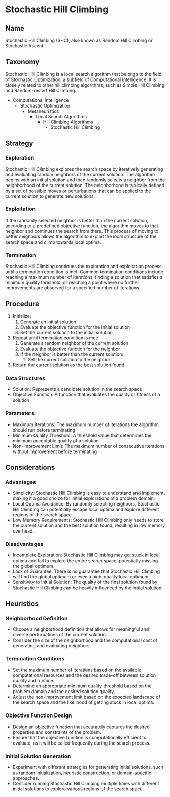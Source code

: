# Stochastic Hill Climbing

## Name

Stochastic Hill Climbing (SHC), also known as Random Hill Climbing or Stochastic Ascent.

## Taxonomy

Stochastic Hill Climbing is a local search algorithm that belongs to the field of Stochastic Optimization, a subfield of Computational Intelligence. It is closely related to other hill climbing algorithms, such as Simple Hill Climbing and Random-restart Hill Climbing.

- Computational Intelligence
  - Stochastic Optimization
    - Metaheuristics
      - Local Search Algorithms
        - Hill Climbing Algorithms
          - Stochastic Hill Climbing

## Strategy

### Exploration

Stochastic Hill Climbing explores the search space by iteratively generating and evaluating random neighbors of the current solution. The algorithm begins with an initial solution and then randomly selects a neighbor from the neighborhood of the current solution. The neighborhood is typically defined by a set of possible moves or perturbations that can be applied to the current solution to generate new solutions.

### Exploitation

If the randomly selected neighbor is better than the current solution, according to a predefined objective function, the algorithm moves to that neighbor and continues the search from there. This process of moving to better neighbors allows the algorithm to exploit the local structure of the search space and climb towards local optima.

### Termination

Stochastic Hill Climbing continues the exploration and exploitation process until a termination condition is met. Common termination conditions include reaching a maximum number of iterations, finding a solution that satisfies a minimum quality threshold, or reaching a point where no further improvements are observed for a specified number of iterations.

## Procedure

1. Initialize:
   1. Generate an initial solution
   2. Evaluate the objective function for the initial solution
   3. Set the current solution to the initial solution
2. Repeat until termination condition is met:
   1. Generate a random neighbor of the current solution
   2. Evaluate the objective function for the neighbor
   3. If the neighbor is better than the current solution:
      1. Set the current solution to the neighbor
3. Return the current solution as the best solution found

### Data Structures

- Solution: Represents a candidate solution in the search space
- Objective Function: A function that evaluates the quality or fitness of a solution

### Parameters

- Maximum Iterations: The maximum number of iterations the algorithm should run before terminating
- Minimum Quality Threshold: A threshold value that determines the minimum acceptable quality of a solution
- Non-improvement Limit: The maximum number of consecutive iterations without improvement before terminating

## Considerations

### Advantages

- Simplicity: Stochastic Hill Climbing is easy to understand and implement, making it a good choice for initial explorations of a problem domain.
- Local Optima Avoidance: By randomly selecting neighbors, Stochastic Hill Climbing can potentially escape local optima and explore different regions of the search space.
- Low Memory Requirements: Stochastic Hill Climbing only needs to store the current solution and the best solution found, resulting in low memory overhead.

### Disadvantages

- Incomplete Exploration: Stochastic Hill Climbing may get stuck in local optima and fail to explore the entire search space, potentially missing the global optimum.
- Lack of Guarantee: There is no guarantee that Stochastic Hill Climbing will find the global optimum or even a high-quality local optimum.
- Sensitivity to Initial Solution: The quality of the final solution found by Stochastic Hill Climbing can be heavily influenced by the initial solution.

## Heuristics

### Neighborhood Definition

- Choose a neighborhood definition that allows for meaningful and diverse perturbations of the current solution.
- Consider the size of the neighborhood and the computational cost of generating and evaluating neighbors.

### Termination Conditions

- Set the maximum number of iterations based on the available computational resources and the desired trade-off between solution quality and runtime.
- Determine an appropriate minimum quality threshold based on the problem domain and the desired solution quality.
- Adjust the non-improvement limit based on the expected landscape of the search space and the likelihood of getting stuck in local optima.

### Objective Function Design

- Design an objective function that accurately captures the desired properties and constraints of the problem.
- Ensure that the objective function is computationally efficient to evaluate, as it will be called frequently during the search process.

### Initial Solution Generation

- Experiment with different strategies for generating initial solutions, such as random initialization, heuristic construction, or domain-specific approaches.
- Consider running Stochastic Hill Climbing multiple times with different initial solutions to explore various regions of the search space.
